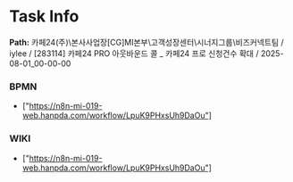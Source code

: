 # Task Info

**Path:** 카페24(주)\본사사업장\[CG]MI본부\고객성장센터\시너지그룹\비즈커넥트팀 / iylee / [283114] 카페24 PRO 아웃바운드 콜 _ 카페24 프로 신청건수 확대 / 2025-08-01_00-00-00

### BPMN
- ["https://n8n-mi-019-web.hanpda.com/workflow/LpuK9PHxsUh9DaOu"]

### WIKI
- ["https://n8n-mi-019-web.hanpda.com/workflow/LpuK9PHxsUh9DaOu"]

